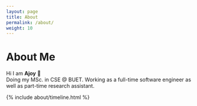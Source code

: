 ```yaml
---
layout: page
title: About
permalink: /about/
weight: 10
---
```


# **About Me**

Hi I am **Ajoy** :wave:<br>
Doing my MSc. in CSE @ BUET. Working as a full-time software engineer 
as well as part-time research assistant.

<!---
<div class="row">
{% include about/skills.html title="Programming Skills" source=site.data.programming-skills %}
{% include about/skills.html title="Other Skills" source=site.data.other-skills %}
</div>
-->

<div class="row">
{% include about/timeline.html %}
</div>
